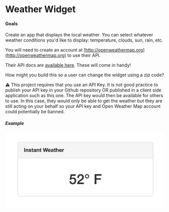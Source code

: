 # Weather Widget

#### Goals
Create an app that displays the local weather. You can select whatever weather conditions you'd like to display: temperature, clouds, sun, rain, etc.

You will need to create an account at [http://openweathermap.org](http://openweathermap.org) to use their API.

Their API docs are [available here](http://openweathermap.org/api). These will come in handy!

How might you build this so a user can change the widget using a zip code?

:warning: This project requires that you use an API Key. It is not good practice to publish your API key in your Github repository OR published in a client side application such as this one. The API key would then be available for others to use. In this case, they would only be able to get the weather but they are still acting on your behalf so your API key and Open Weather Map account could potentially be banned.

##### Example
![weather widget](weather.png)
